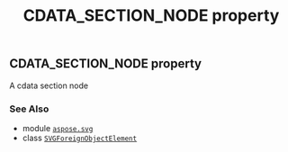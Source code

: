 ﻿---
title: CDATA_SECTION_NODE property
second_title: Aspose.SVG for Python via .NET API References
description: 
type: docs
weight: 460
url: /python-net/aspose.svg/svgforeignobjectelement/cdata_section_node/
is_root: false
---

## CDATA_SECTION_NODE property


A cdata section node

### See Also
* module [`aspose.svg`](../../)
* class [`SVGForeignObjectElement`](/svg/python-net/aspose.svg/svgforeignobjectelement)
